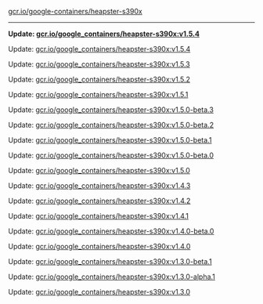 [gcr.io/google-containers/heapster-s390x](https://hub.docker.com/r/cruse/heapster-s390x/tags/) 

----
**Update: [gcr.io/google_containers/heapster-s390x:v1.5.4](https://hub.docker.com/r/cruse/heapster-s390x/tags/)**

Update: [gcr.io/google_containers/heapster-s390x:v1.5.4](https://hub.docker.com/r/cruse/heapster-s390x/tags/)

Update: [gcr.io/google_containers/heapster-s390x:v1.5.3](https://hub.docker.com/r/cruse/heapster-s390x/tags/)

Update: [gcr.io/google_containers/heapster-s390x:v1.5.2](https://hub.docker.com/r/cruse/heapster-s390x/tags/)

Update: [gcr.io/google_containers/heapster-s390x:v1.5.1](https://hub.docker.com/r/cruse/heapster-s390x/tags/)

Update: [gcr.io/google_containers/heapster-s390x:v1.5.0-beta.3](https://hub.docker.com/r/cruse/heapster-s390x/tags/)

Update: [gcr.io/google_containers/heapster-s390x:v1.5.0-beta.2](https://hub.docker.com/r/cruse/heapster-s390x/tags/)

Update: [gcr.io/google_containers/heapster-s390x:v1.5.0-beta.1](https://hub.docker.com/r/cruse/heapster-s390x/tags/)

Update: [gcr.io/google_containers/heapster-s390x:v1.5.0-beta.0](https://hub.docker.com/r/cruse/heapster-s390x/tags/)

Update: [gcr.io/google_containers/heapster-s390x:v1.5.0](https://hub.docker.com/r/cruse/heapster-s390x/tags/)

Update: [gcr.io/google_containers/heapster-s390x:v1.4.3](https://hub.docker.com/r/cruse/heapster-s390x/tags/)

Update: [gcr.io/google_containers/heapster-s390x:v1.4.2](https://hub.docker.com/r/cruse/heapster-s390x/tags/)

Update: [gcr.io/google_containers/heapster-s390x:v1.4.1](https://hub.docker.com/r/cruse/heapster-s390x/tags/)

Update: [gcr.io/google_containers/heapster-s390x:v1.4.0-beta.0](https://hub.docker.com/r/cruse/heapster-s390x/tags/)

Update: [gcr.io/google_containers/heapster-s390x:v1.4.0](https://hub.docker.com/r/cruse/heapster-s390x/tags/)

Update: [gcr.io/google_containers/heapster-s390x:v1.3.0-beta.1](https://hub.docker.com/r/cruse/heapster-s390x/tags/)

Update: [gcr.io/google_containers/heapster-s390x:v1.3.0-alpha.1](https://hub.docker.com/r/cruse/heapster-s390x/tags/)

Update: [gcr.io/google_containers/heapster-s390x:v1.3.0](https://hub.docker.com/r/cruse/heapster-s390x/tags/)

